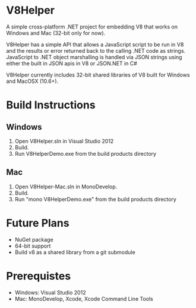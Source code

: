 V8Helper
========

A simple cross-platform .NET project for embedding V8 that works on Windows and Mac (32-bit only for now).

V8Helper has a simple API that allows a JavaScript script to be run in V8 and the results or error returned back to the calling .NET code as strings. JavaScript to .NET object marshalling is handled via JSON strings using either the built in JSON apis in V8 or JSON.NET in C#

V8Helper currently includes 32-bit shared libraries of V8 built for Windows and MacOSX (10.6+).

Build Instructions
==================

Windows
--------
1. Open V8Helper.sln in Visual Studio 2012
2. Build.
3. Run V8HelperDemo.exe from the build products directory

Mac
---
1. Open V8Helper-Mac.sln in MonoDevelop.
2. Build.
3. Run "mono V8HelperDemo.exe" from the build products directory


Future Plans
============
- NuGet package
- 64-bit support
- Build v8 as a shared library from a git submodule

Prerequistes
============
- Windows: Visual Studio 2012
- Mac: MonoDevelop, Xcode, Xcode Command Line Tools
